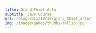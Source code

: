 ```yaml
---
title: Grand Thief Arto
subtitle: Java Course
url: /blog/2011/10/19/grand_thief_arto/
img: /images/games/thumbs/balls3.jpg
---
```


